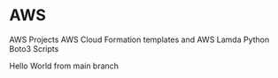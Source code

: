 # AWS
AWS Projects
AWS Cloud Formation templates and AWS Lamda Python Boto3 Scripts

Hello World from main branch
